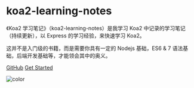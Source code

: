 
# koa2-learning-notes

《Koa2 学习笔记》（koa2-learning-notes）是我学习 Koa2 中记录的学习笔记（持续更新），以 Express 的学习经验，来快速学习 Koa2。

这并不是入门级的书籍，而是需要你具有一定的 Nodejs 基础，ES6 & 7 语法基础，后端开发基础等，才能领会其中的奥义。


[GitHub](https://github.com/Lizhooh/koa2-learning-notes/)
[Get Started](/readme)


![color](#fff)